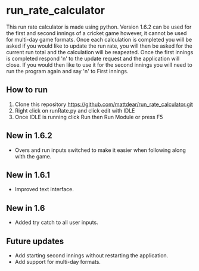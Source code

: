 # run_rate_calculator

This run rate calculator is made using python. Version 1.6.2 can be used for the first and second innings of a cricket game however, it cannot be used for multi-day game formats. Once each calculation is completed you will be asked if you would like to update the run rate, you will then be asked for the current run total and the calculation will be reapeated. Once the first innings is completed respond 'n' to the update request and the application will close. If you would then like to use it for the second innings you will need to run the program again and say 'n' to First innings. 

## How to run
1. Clone this repository https://github.com/mattdear/run_rate_calculator.git
2. Right click on runRate.py and click edit with IDLE
3. Once IDLE is running click Run then Run Module or press F5

## New in 1.6.2
- Overs and run inputs switched to make it easier when following along with the game.

## New in 1.6.1
- Improved text interface.

## New in 1.6
- Added try catch to all user inputs.

## Future updates
- Add starting second innings without restarting the application.
- Add support for multi-day formats.